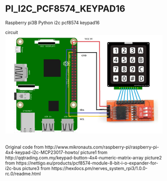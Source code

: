 # PI_I2C_PCF8574_KEYPAD16
Raspberry pi3B Python i2c pcf8574 keypad16

circuit
![alt text](https://github.com/filmcup/PI_I2C_PCF8574_KEYPAD16/blob/master/circuit_pcf8574_keypad16_raspberrypi.jpg)

<br>
Original code from http://www.mikronauts.com/raspberry-pi/raspberry-pi-4x4-keypad-i2c-MCP23017-howto/
picture1 from http://qqtrading.com.my/keypad-button-4x4-numeric-matrix-array
picture2 from https://nettigo.eu/products/pcf8574-module-8-bit-i-o-expander-for-i2c-bus
picture3 from https://hexdocs.pm/nerves_system_rpi3/1.0.0-rc.0/readme.html
